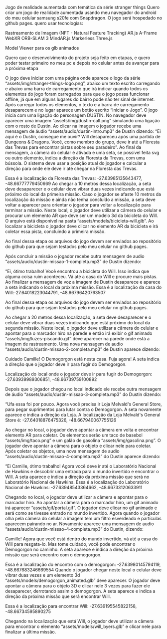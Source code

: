 Jogo de realidade aumentada com temática da série stranger things
Quero criar um jogo de realidade aumentada usando meu navegador do android do meu celular samsung s20fe com Snapdragon.
O jogo será hospedado no github pages.
quero usar tecnologias:

Rastreamento de Imagem (NFT - Natural Feature Tracking)
AR.js
A-Frame
WebXR
ORB-SLAM 3
MindAR.js
Markerless
Three.js

Model Viewer para os glb animados

Quero que o desenvolvimento do projeto seja feito em etapas, e quero poder testar primeiro no meu pc e depois no celular antes de avançar para a próxima etapa

O jogo deve iniciar com uma página onde aparece o logo da série “assets/img/stranger-things-logo.png”, abaixo um texto escrito carregando e abaixo uma barra de carregamento que irá indicar quando todos os elementos do jogo foram carregados para que o jogo possa funcionar offline, já que em alguns lugares do bairro pode não ter sinal de internet.
Após carregar todos os elementos, o texto e a barra de carregamento desaparecem e no lugar aparece um botão escrito “Iniciar o Jogo”.
O jogo inicia com uma ligação do personagem DUSTIN.
No navegador deve aparecer uma imagem “assets/img/dustin-call.png” simulando uma ligação com o rosto de Dustin. Ao clicar na imagem o jogador recebe uma mensagem de áudio “assets/audio/dustin-intro.mp3” de Dustin dizendo:
“Ei aqui é o Dustin, consegue me ouvir? Will desapareceu após uma partida de Dungeons & Dragons. Você, como membro do grupo, deve ir até a Floresta das Trevas para encontrar pistas sobre seu paradeiro”.
Ao final da mensagem, a câmera do celular é ativada e uma seta, se possível feita svg ou outro elemento, indica a direção da Floresta da Trevas, com uma bússola. O sistema deve usar a posição atual do jogador e calcular a direção para onde ele deve ir até chegar na Floresta das Trevas.

Essa é a localização da Floresta das Trevas: -27.63985135643477, -48.66777779450669
Ao chegar a 10 metros dessa localização, a seta deve desaparecer e o celular deve vibrar duas vezes indicando que está próximo do local da primeira missão. Caso o jogador se afaste 10 metros da localização da missão e ainda não tenha concluído a missão, a seta deve voltar a aparecer para orientar o jogador para voltar a localização para terminar a missão.
Neste local, o jogador deve utilizar a câmera do celular e procurar um elemento AR que deve ser um modelo 3d da bicicleta do Will. O arquivo está disponível na pasta “assets/models/bicicleta-will.glb”.
Ao localizar a bicicleta o jogador deve clicar no elemento AR da bicicleta e irá coletar essa pista, concluindo a primeira missão.

Ao final dessa etapa os arquivos do jogo devem ser enviados ao repositório do github para que sejam testados pelo meu celular no github pages.

Após concluir a missão o jogador recebe outra mensagem de audio “assets/audio/dustin-missao-1-completa.mp3” de Dustin dizendo:

“Ei, ótimo trabalho! Você encontrou a bicicleta do Will. Isso indica que alguma coisa ruim aconteceu. Vá até a casa do Will e procure mais pistas.
Ao finalizar a mensagem de voz a imagem de Dustin desaparece e aparece a seta indicando o local da próxima missão.
Essa é a localização da casa do Will:-27.64018223044791, -48.66796420763507

Ao final dessa etapa os arquivos do jogo devem ser enviados ao repositório do github para que sejam testados pelo meu celular no github pages.

Ao chegar a 20 metros dessa localização, a seta deve desaparecer e o celular deve vibrar duas vezes indicando que está próximo do local da segunda missão.
Neste local, o jogador deve utilizar a câmera do celular e apontar para o marcador hiro na parede e então irá exibir o gif animado “assets/img/luzes-piscando.gif” deve aparecer na parede onde está a imagem de rastreamento. Uma nova mensagem de audio “assets/audio/dustin-missao-2-completa.mp3” de Dustin aparece dizendo:

Cuidado Camille! O Demogorgon está nesta casa. Fuja agora!
A seta indica a direção que o jogador deve ir para fugir do Demogorgon.

Localização do local onde o jogador deve ir para fugir do Demogorgon: -27.63939989306851, -48.66739759100892


Depois que o jogador chegou no local indicado ele recebe outra mensagem de áudio “assets/audio/dustin-missao-3-completa.mp3” do Dustin dizendo:

“Ufa essa foi por pouco. Agora você precisa ir Loja Melvald's General Store, para pegar suprimentos para lutar contra o Demogorgon.
A seta novamente aparece e indica a direção da Loja.
A localização da Loja Melvald's General Store é: -27.64018876475326, -48.667940067755126

Ao chegar no local, o jogador deve apontar a câmera em volta e encontrar elemento AR para coletar. Os elementos serão um taco de basebol “assets/img/taco.png” e um galão de gasolina “assets/img/gasolina.png”. O jogador deve apontar a câmera para o objeto e clicar nele para coletar.
Após coletar os objetos, uma nova mensagem de audio “assets/audio/dustin-missao-4-completa.mp3” do Dustin aparece dizendo:

“Ei Camille, ótimo trabalho! Agora você deve ir até o Laboratório Nacional de Hawkins e descobrir uma entrada para o mundo invertido e encontrar o Will.
A seta aparece e indica a direção da próxima missão que será no Laboratório Nacional de Hawkins.
Essa é a localização do Laboratório Nacional de Hawkins: -27.63948543364662, -48.66733120633911

Chegando no local, o jogador deve utilizar a câmera e apontar para o marcador hiro.
Ao apontar a câmera para o marcador hiro, um gif animado irá aparecer “assets/gif/portal.gif”.
O jogador deve clicar no gif animado e será como se tivesse entrado no mundo invertido. Agora quando o jogador olha pela câmera do celular a imagem tem um filtro esverdeado e partículas aparecem pairando no ar.
Novamente aparece uma mensagem de audio “assets/audio/dustin-missao-4-completa.mp3” do Dustin, dizendo:

Camille! Agora que você está dentro do mundo invertido, vá até a casa do Will para resgata-lo. Mas tome cuidado, você pode encontrar o Demogorgon no caminho.
A seta aparece e indica a direção da próxima missão que será encontro com o demogorgon.

Essa é a localização do encontro com o demogorgon: -27.63980145794119, -48.667683246669554
Quando o jogador chegar neste local o celular deve vibrar duas vezes e um elemento 3d “assets/models/demogorgon_animated.glb” deve aparecer.
O jogador deve apontar a câmera para o objeto 3D e clicar nele 3 vezes para fazer ele desaparecer, derrotando assim o demogorgon.
A seta aparece e indica a direção da próxima missão que será encontrar Will.

Essa é a localização para encontrar Will: -27.639195545822158, -48.66734595890275

Chegando na localização que está Will, o jogador deve utilizar a câmera para encontrar o elemento “assets/models/will_byers.glb” e clicar nele para finalizar a última missão.






